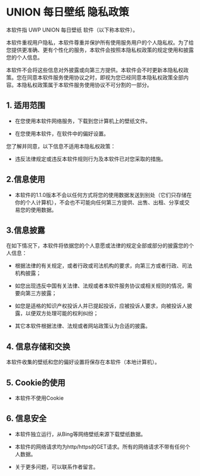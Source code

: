 ﻿# UNION 每日壁纸 隐私政策

本软件指 UWP UNION 每日壁纸 软件（以下称本软件）。

本软件重视用户隐私，本软件尊重并保护所有使用服务用户的个人隐私权。为了给您提供更准确、更有个性化的服务，本软件会按照本隐私权政策的规定使用和披露您的个人信息。

本软件不会将这些信息对外披露或向第三方提供。本软件会不时更新本隐私权政策。您在同意本软件服务使用协议之时，即视为您已经同意本隐私权政策全部内容。本隐私权政策属于本软件服务使用协议不可分割的一部分。

## 1. 适用范围

- 在您使用本软件网络服务，下载到您计算机上的壁纸文件。

- 在您使用本软件，在软件中的偏好设置。

您了解并同意，以下信息不适用本隐私权政策：

 - 违反法律规定或违反本软件规则行为及本软件已对您采取的措施。

## 2.信息使用

-  本软件的1.1.0版本不会以任何方式将您的使用数据发送到别处（它们只存储在你的个人计算机），不会也不可能向任何第三方提供、出售、出租、分享或交易您的使用数据。


## 3.信息披露

在如下情况下，本软件将依据您的个人意愿或法律的规定全部或部分的披露您的个人信息：


-  根据法律的有关规定，或者行政或司法机构的要求，向第三方或者行政、司法机构披露；

-  如您出现违反中国有关法律、法规或者本软件服务协议或相关规则的情况，需要向第三方披露；  

-  如您是适格的知识产权投诉人并已提起投诉，应被投诉人要求，向被投诉人披露，以便双方处理可能的权利纠纷；

-  其它本软件根据法律、法规或者网站政策认为合适的披露。 

 
## 4. 信息存储和交换  

本软件收集的壁纸和您的偏好设置将保存在本软件（本地计算机）。

## 5. Cookie的使用 

-  本软件不使用Cookie

## 6. 信息安全  

-  本软件独立运行，从Bing等网络壁纸来源下载壁纸数据。

-  本软件的网络请求均为http/https的GET请求。所有的网络请求不带有任何个人数据。

-  关于更多问题，可以联系作者留言。
